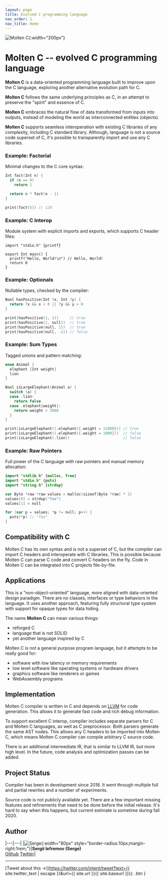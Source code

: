 ```yaml
---
layout: page
title: Evolved C programming language
nav_order: 1
nav_title: Home
---
```

![Molten C]({{site.url}}/logo.svg){:width="200px"}

# __Molten C__ -- evolved C programming language

__Molten C__ is a data-oriented programming language built to improve upon the C language, exploring
another alternative evolution path for C.

__Molten C__ follows the same underlying principles as C, in an attempt to preserve the "spirit" and essence of C.

__Molten C__ embraces the natural flow of data transformed from inputs into outputs, instead of modeling the world as interconnected entities (objects).

__Molten C__ supports seamless interoperation with existing C libraries of any complexity, including C standard library. Although, language is not a source code superset of C, it's possible to transparently import and use any C libraries.

### Example: Factorial

Minimal changes to the C core syntax:

```swift
Int fact(Int n) {
  if (n == 0)
    return 1

  return n * fact(n - 1)
}

print(fact(5)) // 120
```

### Example: C Interop

Module system with explicit imports and exports, which supports C header files:

```clean
import "stdio.h" {printf}

export Int main() {
  printf("Hello, World!\n") // Hello, World!
  return 0
}
```

### Example: Optionals

Nullable types, checked by the compiler:

```swift
Bool hasPositive(Int ?x, Int ?y) {
  return ?x && x > 0 || ?y && y > 0
}

print(hasPositive(1, 1))     // true
print(hasPositive(1, null))  // true
print(hasPositive(null, 1))  // true
print(hasPositive(null, -1)) // false
```

### Example: Sum Types

Tagged unions and pattern matching:

```swift
enum Animal {
  elephant {Int weight}
  lion
}

Bool isLargeElephant(Animal a) {
  switch (a) {
  case .lion:
    return false
  case .elephant{weight}:
    return weight > 3000
  }
}

print(isLargeElephant((.elephant){.weight = 12000})) // true
print(isLargeElephant((.elephant){.weight = 1000}))  // false
print(isLargeElephant(.lion))                        // false
```

### Example: Raw Pointers

Full power of the C language with raw pointers and manual memory allocation:

```swift
import "stdlib.h" {malloc, free}
import "stdio.h" {puts}
import "string.h" {strdup}

var Byte *raw *raw values = malloc(sizeof(Byte *raw) * 2)
values[0] = strdup("foo")
values[1] = null

for (var p = values; *p != null; p++) {
  puts(*p) // "foo"
}
```

## Compatibility with C

Molten C has its own syntax and is not a superset of C,
but the compiler can import C headers and interoperate with C libraries.
This is possible because Molten C can parse C code and convert C headers
on the fly. Code in Molten C can be integrated into C projects
file-by-file.

## Applications

This is a "non-object-oriented" language, more aligned with
data-oriented design paradigm.
There are no classes, interfaces or type behaviors in the language.
It uses another approach, featuring fully structural type system with
support for opaque types for data hiding.

The name __Molten C__ can mean various things:

- reforged C
- language that is not SOLID
- yet another language inspired by C

Molten C is not a general purpose program language, but it attempts
to be really good for:

- software with low latency or memory requirements
- low level software like operating systems or hardware drivers
- graphics software like renderers or games
- WebAssembly programs

## Implementation

Molten C compiler is written in C and depends on [LLVM](http://llvm.org/) for
code generation. This allows it to generate fast code and rich debug
information.

To support excellent C interop, compiler includes separate parsers for
C and Molten C languages, as well as C
preprocessor. Both parsers generate the same AST nodes. This
allows any C headers to be imported into Molten C, which means
Molten C compiler can compile arbitrary C source code.

There is an additional intermediate IR, that is similar to LLVM IR,
but more high level. In the future, code analysis and
optimization passes can be added.

## Project Status

Compiler has been in development since 2018. It went through
multiple full and partial rewrites and a number of experiments.

Source code is not publicly available yet. There are a few
important missing features and refinements that need to be done before the
initial release.
It's hard to say when this happens, but current estimate is sometime
during fall 2020.

## Author

|---|---|
|![Serge](https://avatars1.githubusercontent.com/u/6034700?s=460&v=4){:width="80px" style="border-radius:10px;margin-right:1rem;"}|**Sergii Iefremov (Serge)**<br>[Github](https://github.com/iefserge) [Twitter](https://twitter.com/iefserge)|


---

[Tweet about this &#x2192;](https://twitter.com/intent/tweet?text={{ site.twitter_text | escape }}&url={{ site.url }}{{ site.baseurl }}){: .btn }
